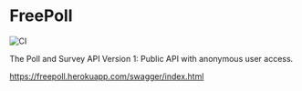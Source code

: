 # FreePoll

![CI](https://github.com/ballavamsi/freepoll/workflows/CI/badge.svg)

The Poll and Survey API
Version 1:
Public API with anonymous user access.

https://freepoll.herokuapp.com/swagger/index.html
